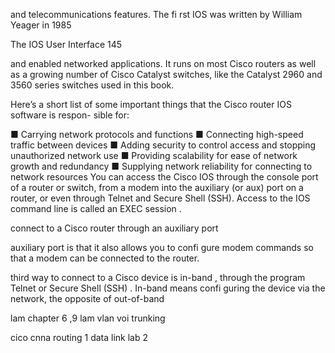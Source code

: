 
and telecommunications features. The fi rst IOS was written by William Yeager in 1985

The IOS User Interface 145

and enabled networked applications. It runs on most Cisco routers as well as a growing
number of Cisco Catalyst switches, like the Catalyst 2960 and 3560 series switches used in
this book.

Here’s a short list of some important things that the Cisco router IOS software is respon-
sible for:

■ Carrying network protocols and functions
■ Connecting high-speed traffic between devices
■ Adding security to control access and stopping unauthorized network use
■ Providing scalability for ease of network growth and redundancy
■ Supplying network reliability for connecting to network resources
You can access the Cisco IOS through the console port of a router or switch, from a
modem into the auxiliary (or aux) port on a router, or even through Telnet and Secure Shell
(SSH). Access to the IOS command line is called an EXEC session .

connect to a Cisco router through an auxiliary port

auxiliary port is that it also allows you to confi gure modem commands so that a
modem can be connected to the router.

third way to connect to a Cisco device is in-band , through the program Telnet or
Secure Shell (SSH) . In-band means confi guring the device via the network, the opposite
of out-of-band

lam chapter 6 ,9 
lam vlan voi trunking

cico cnna routing 1 
data link lab 2